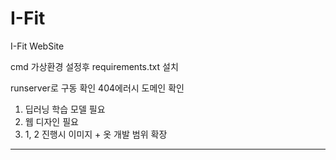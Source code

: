 # I-Fit
I-Fit WebSite

cmd 가상환경 설정후 requirements.txt 설치

runserver로 구동 확인 404에러시 도메인 확인

1. 딥러닝 학습 모델 필요
2. 웹 디자인 필요
3. 1, 2 진행시 이미지 + 옷 개발 범위 확장
-----------------------------------------
